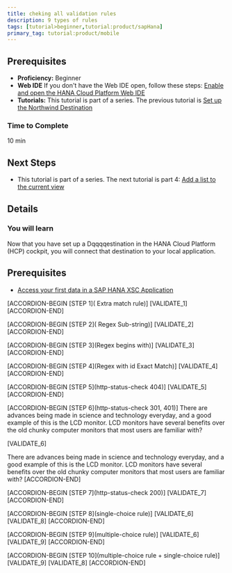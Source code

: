 ```yaml
---
title: cheking all validation rules
description: 9 types of rules
tags: [tutorial>beginner,tutorial:product/sapHana]
primary_tag: tutorial:product/mobile
---
```



## Prerequisites  
 - **Proficiency:** Beginner
 - **Web IDE** If you don't have the Web IDE open, follow these steps: [Enable and open the HANA Cloud Platform Web IDE](https://go.sap.com/developer/tutorials/sapui5-webide-open-webide.html)
 - **Tutorials:** This tutorial is part of a series.  The previous tutorial is [Set up the Northwind Destination](https://go.sap.com/developer/tutorials/hcp-create-destination.html)

### Time to Complete
10 min

## Next Steps
 - This tutorial is part of a series.  The next tutorial is part 4: [Add a list to the current view](https://go.sap.com/developer/tutorials/sapui5-webide-add-list.html)


## Details
### You will learn  
Now that you have set up a Dqqqqestination in the HANA Cloud Platform (HCP) cockpit, you will connect that destination to your local application.    

## Prerequisites  
- [Access your first data in a SAP HANA XSC Application](http://go.sap.com/developer/tutorials/hana-data-access-authorizations.html)



[ACCORDION-BEGIN [STEP 1]( Extra match rule)]
[VALIDATE_1]
[ACCORDION-END]


[ACCORDION-BEGIN [STEP 2]( Regex Sub-string)]
[VALIDATE_2]
[ACCORDION-END]


[ACCORDION-BEGIN [STEP 3](Regex begins with)]
[VALIDATE_3]
[ACCORDION-END]


[ACCORDION-BEGIN [STEP 4](Regex with id Exact Match)]
[VALIDATE_4]
[ACCORDION-END]


[ACCORDION-BEGIN [STEP 5](http-status-check 404)]
[VALIDATE_5]
[ACCORDION-END]


[ACCORDION-BEGIN [STEP 6](http-status-check 301, 401)]
There are advances being made in science and technology everyday, and a good example of this is the LCD monitor. LCD monitors have several benefits over the old chunky computer monitors that most users are familiar with?

[VALIDATE_6]

There are advances being made in science and technology everyday, and a good example of this is the LCD monitor. LCD monitors have several benefits over the old chunky computer monitors that most users are familiar with?
[ACCORDION-END]


[ACCORDION-BEGIN [STEP 7](http-status-check 200)]
[VALIDATE_7]
[ACCORDION-END]


[ACCORDION-BEGIN [STEP 8](single-choice rule)]
[VALIDATE_6]
[VALIDATE_8]
[ACCORDION-END]


[ACCORDION-BEGIN [STEP 9](multiple-choice rule)]
[VALIDATE_6]
[VALIDATE_9]
[ACCORDION-END]


[ACCORDION-BEGIN [STEP 10](multiple-choice rule + single-choice rule)]
[VALIDATE_9]
[VALIDATE_8]
[ACCORDION-END]
